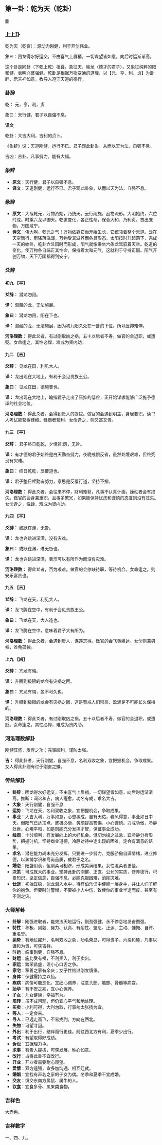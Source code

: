 ## 第一卦：乾为天（乾卦）

<div class="hexagrams">䷀</div>

### 上上卦

乾为天（乾宫）：源动力刚健，利于开创伟业。

象曰：困龙得水好运交，不由喜气上眉梢，一切谋望皆如意，向后时运渐渐高。

这个卦是同卦（下乾上乾）相叠。象征天，喻龙（德才的君子），又象征纯粹的阳和健，表明兴盛强健。乾卦是根据万物变通的道理，以【元、亨、利、贞】为卦辞，示吉祥如意，教导人遵守天道的德行。

### 卦辞

乾： 元，亨，利，贞

象曰：天行健，君子以自強不息。

**译文**

乾卦：大吉大利，吉利的贞卜。

《象辞》说：天道刚健，运行不已。君子观此卦象，从而以天为法，自强不息。

吉凶：吉卦。凡事努力，能有大福。

### 象辞

- **原文**：天行健，君子以自强不息。
- **译文**：天道刚健，运行不已。君子观此卦象，从而以天为法，自强不息。

### 彖辞

- **原文**：大哉乾元，万物资始，乃统天。云行雨施，品物流形。大明始终，六位时成，时乘六龙以御天。乾道变化，各正性命，保合大和，乃利贞。首出庶物，万国咸宁。
- **译文**：伟大啊，乾元之气！万物依靠它而开始生长，它统领着整个天道。云在天空飘行，雨降落滋润，万物受其滋养而各具形态。太阳按时升起落下，完成一天的始终，乾卦六爻因时而形成，阳气就像乘坐六条龙驾驭着天空。乾道的变化，使万物各自端正其性命，保持着太和元气，这就利于守持正固。阳气开创万物，天下万国都得到安宁。

### 爻辞

#### 初九 【平】

**爻辞：** 潜龙勿用。

**译：** 潜藏的龙，无法施展。

**象曰：** 潜龙勿用，阳在下也。

**译：** 潜藏的龙，无法施展，因为初九阳爻处在一卦的下位，所以压抑难伸。

**河洛理数：** 得此爻者，有过刚取凶之祸，五十以后者不寿。做官的会退职，或遭贬。女命逢之，其性必悍，难成为贤内助。

#### 九二 【吉】

**爻辞：** 见龙在田，利见大人。

**译：** 龙出现在大地上，有利于会见贵族王公。

**象曰：** 见龙在田，德施普也。

**译：** 龙出现在大地上，喻指君子走出了压抑的低谷，正开始谋求能够广泛施予德泽的社会地位。

**河洛理数：** 得此爻者，会得到贵人的提拔。做官的会遇到明主，身居要职。读书人考试能获得佳绩。经商者获利。女命逢之，则又富又贵。

#### 九三 【平】

**爻辞：** 君子终日乾乾，夕惕若;厉，无咎。

**译：** 有才德的君子始终是白天勤奋努力，夜晚戒惧反省，虽然处境艰难，但终究没有灾难。

**象曰：** 终日乾乾，反覆道也。

**译：** 君子整日裡勤奋努力，意思是反覆行道，坚持不捨。

**河洛理数：** 得此爻者，会往来不停，财利难获，凡事不认真计画，躁动者会有损失。做官的会身兼重职，且事多繁冗，如果能保持忧虑和谨慎的态度则没有过失。女命逢之，性躁，难成为贤内助。

#### 九四 【平】

**爻辞：** 或跃在渊，无咎。

**译：** 龙也许跳进深潭，没有灾难。

**象曰：** 或跃在渊，进无咎也。

**译：** 龙也许跳进深潭，表示可以有所作为而没有灾难。

**河洛理数：** 得此爻者，百为艰难。做官的会停缺待职，等待机会。女命逢之，则安乐富贵也。

#### 九五 【吉】

**爻辞：** 飞龙在天，利见大人。

**译：** 龙飞腾在空中，有利于会见贵族王公。

**象曰：** 飞龙在天，大人造也。

**译：** 龙飞腾在空中，意味着君子大有所为。

**河洛理数：** 得此爻者，会遇到贵人，谋遂志得。做官的会飞黄腾达。女命则兼男权，难免孤独。

#### 上九 【凶】

**爻辞：** 亢龙有悔。

**译：** 升腾到极限的龙会有灾祸之困。

**象曰：** 亢龙有悔，盈不可久也。

**译：** 升腾到极限的龙会有灾祸之困，这是警戒人们崇高、盈满是不可能长久保持的。

**河洛理数：** 得此爻者，有过刚取凶之祸，五十以后者不寿。做官的会退职，或遭贬。女命逢之，其性必悍，难成为贤内助。

### 河洛理数解卦

刚健旺盛，发育之功；完事顺利，谨防太强。

**吉：** 得此卦者，天行刚健，自强不息，名利双收之象，宜把握机会，争取成果。女人得此卦则有过于刚直之嫌。

### 传统解卦

- **卦辞**：困龙得水好运交，不由喜气上眉梢。一切谋望皆如意，向后时运渐渐高。推断：词讼和吉，病人痊愈，功名有成，求名大吉。
- **大象**：天行刚健，自强不息
- **运势**：飞龙在天，名利双收之象，宜把握机会，争取成果。
- **事业**：大吉大利，万事如意，心想事成，自有天佑，春风得意，事业如日中天。但阳气已达顶点，盛极必衰，务须提高警惕，小心谨慎。力戒骄傲，冷静处世，心境平和，如是则能充分发挥才智，保证事业成功。
- **经商**：十分顺利，有发展向上的大好机会。但切勿操之过急，宜冷静分析形势，把握时机，坚持商业道德，冷静对待中途出现的困难，定会有满意的结果。
- **求名**：潜在能力尚未充分发挥，只要进一步努力，克服骄傲自满情绪，进业修德，以渊博学识和高尚品质，成君子之名。
- **婚恋**：阳盛阴衰，但刚柔可相济，形成美满结果。女性温柔者更佳。
- **决策**：可成就大的事业。坚持此卦的刚健、正直、公允的实质，修养德行，积累知识，坚定信念，自强不息，必能克服困难，消除灾难。
- **仕途**：初始宜稳，似龙潜入水中，待有伯乐识中便能一展身手，并让人们了解你的抱负。但要时时警惕，不要被小人中伤，致使你的事业半途而废，甚至有不测之灾。

### 大师解卦

- **卦解**：刚强进取者，能效法天地运行，刚劲强健，永不停息地发奋图强。
- **特性**：积极、刚毅、努力、认真、有耐性、坚忍、正派、主动、慷慨、自律、重名誉。
- **运势**：有地位擢升、名利双收之象，功名荣显，可得贵子。六亲和睦，凡事以谦和为贵，可获吉祥。
- **时运**：临事刚健，自强不息。
- **财运**：施比受有福，不利买入，利于卖出。
- **家运**：繁荣昌盛，须小心口舌之争。
- **家宅**：积善之家有余庆；女子性格过刚宜慎重。
- **身体**：保健需持之以恒。
- **疾病**：病情可能恶化，宜细心调养，注意头部、脑部、骨髓等病变。
- **胎孕**：有不安之兆，宜小心保养。
- **子女**：儿女健康，幸福有为。
- **周转**：虽不成问题，但仍宜心平气和地处理。
- **买卖**：小利可得，大利勿取，行事勿太张扬为宜。
- **等人**：一定会来。
- **寻人**：已远走高飞，不易找到，方向在西北。
- **失物**：可望寻回。
- **外出**：利于出行，结伴而行更佳。前往西北方有利，夏季少出行。
- **考试**：有望取得好成绩。
- **诉讼**：宜据理力争。
- **求事**：有贵人提拔，可获发展，称心如意。
- **改行**：占得此卦不宜改行。
- **开业**：开业者需要耐心观望。
- **爱情**：双方逞强，宜多加沟通、相互迁就。
- **婚姻**：宜找有声名之家的子女为偶。冬季和夏季不宜成婚。
- **交友**：慎交东南方属鼠、属牛的人。
- **饮食**：宜食多骨、瓜果类食物。

### 吉祥色

大赤色。

### 吉祥數字

一、四、九。